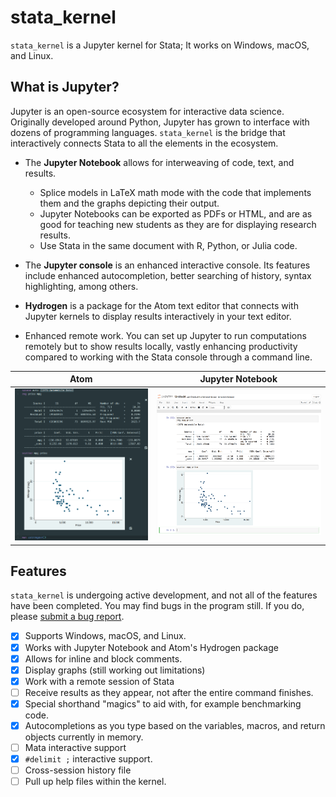 # stata_kernel

`stata_kernel` is a Jupyter kernel for Stata; It works on Windows, macOS, and
Linux.

## What is Jupyter?

Jupyter is an open-source ecosystem for interactive data science. Originally developed around Python, Jupyter has grown to interface with dozens of programming languages. `stata_kernel`
is the bridge that interactively connects Stata to all the elements in the ecosystem.

- The **Jupyter Notebook** allows for interweaving of code, text, and results.

    - Splice models in LaTeX math mode with the code that implements them and the graphs depicting their output.
    - Jupyter Notebooks can be exported as PDFs or HTML, and are as good for teaching new students as they are for displaying research results.
    - Use Stata in the same document with R, Python, or Julia code.

- The **Jupyter console** is an enhanced interactive console. Its features include enhanced autocompletion, better searching of history, syntax highlighting, among others.
- **Hydrogen** is a package for the Atom text editor that connects with Jupyter kernels to display results interactively in your text editor.
- Enhanced remote work. You can set up Jupyter to run computations remotely but to show results locally, vastly enhancing productivity compared to working with the Stata console through a command line.


Atom             |  Jupyter Notebook
:-------------------------:|:-------------------------:
![Atom](img/atom.png)    |  ![Jupyter Notebook](img/jupyter_notebook.png)

## Features

`stata_kernel` is undergoing active development, and not all of the features have been completed. You may find bugs in the program still. If you do, please [submit a bug report](https://github.com/kylebarron/stata_kernel/issues/new?template=bug_report.md).

- [x] Supports Windows, macOS, and Linux.
- [x] Works with Jupyter Notebook and Atom's Hydrogen package
- [x] Allows for inline and block comments.
- [x] Display graphs (still working out limitations)
- [x] Work with a remote session of Stata
- [ ] Receive results as they appear, not after the entire command finishes.
- [x] Special shorthand "magics" to aid with, for example benchmarking code.
- [x] Autocompletions as you type based on the variables, macros, and return objects currently in memory.
- [ ] Mata interactive support
- [x] `#delimit ;` interactive support.
- [ ] Cross-session history file
- [ ] Pull up help files within the kernel.
